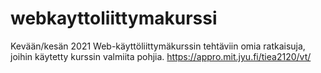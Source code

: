 # webkayttoliittymakurssi

Kevään/kesän 2021 Web-käyttöliittymäkurssin tehtäviin omia ratkaisuja, joihin käytetty kurssin valmiita pohjia. https://appro.mit.jyu.fi/tiea2120/vt/
